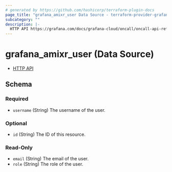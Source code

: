 ```yaml
---
# generated by https://github.com/hashicorp/terraform-plugin-docs
page_title: "grafana_amixr_user Data Source - terraform-provider-grafana"
subcategory: ""
description: |-
  HTTP API https://grafana.com/docs/grafana-cloud/oncall/oncall-api-reference/users/
---
```


# grafana_amixr_user (Data Source)

* [HTTP API](https://grafana.com/docs/grafana-cloud/oncall/oncall-api-reference/users/)



<!-- schema generated by tfplugindocs -->
## Schema

### Required

- `username` (String) The username of the user.

### Optional

- `id` (String) The ID of this resource.

### Read-Only

- `email` (String) The email of the user.
- `role` (String) The role of the user.


